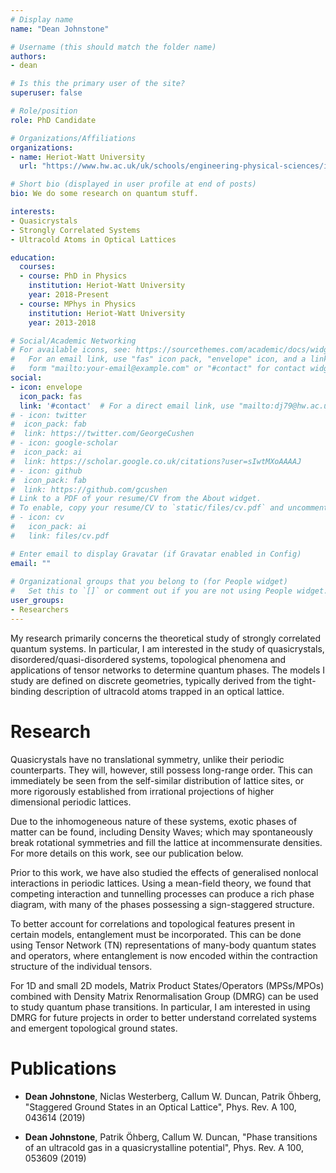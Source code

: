 ```yaml
---
# Display name
name: "Dean Johnstone"

# Username (this should match the folder name)
authors:
- dean

# Is this the primary user of the site?
superuser: false

# Role/position
role: PhD Candidate

# Organizations/Affiliations
organizations:
- name: Heriot-Watt University
  url: "https://www.hw.ac.uk/uk/schools/engineering-physical-sciences/institutes/photonics-quantum-sciences.htm"

# Short bio (displayed in user profile at end of posts)
bio: We do some research on quantum stuff.

interests:
- Quasicrystals
- Strongly Correlated Systems
- Ultracold Atoms in Optical Lattices

education:
  courses:
  - course: PhD in Physics
    institution: Heriot-Watt University
    year: 2018-Present
  - course: MPhys in Physics
    institution: Heriot-Watt University
    year: 2013-2018

# Social/Academic Networking
# For available icons, see: https://sourcethemes.com/academic/docs/widgets/#icons
#   For an email link, use "fas" icon pack, "envelope" icon, and a link in the
#   form "mailto:your-email@example.com" or "#contact" for contact widget.
social:
- icon: envelope
  icon_pack: fas
  link: '#contact'  # For a direct email link, use "mailto:dj79@hw.ac.uk".
# - icon: twitter
#  icon_pack: fab
#  link: https://twitter.com/GeorgeCushen
# - icon: google-scholar
#  icon_pack: ai
#  link: https://scholar.google.co.uk/citations?user=sIwtMXoAAAAJ
# - icon: github
#  icon_pack: fab
#  link: https://github.com/gcushen
# Link to a PDF of your resume/CV from the About widget.
# To enable, copy your resume/CV to `static/files/cv.pdf` and uncomment the lines below.  
# - icon: cv
#   icon_pack: ai
#   link: files/cv.pdf

# Enter email to display Gravatar (if Gravatar enabled in Config)
email: ""
  
# Organizational groups that you belong to (for People widget)
#   Set this to `[]` or comment out if you are not using People widget.  
user_groups:
- Researchers
---
```

My research primarily concerns the theoretical study of strongly correlated quantum systems. In particular, I am interested in the study of quasicrystals, disordered/quasi-disordered systems, topological phenomena and applications of tensor networks to determine quantum phases. The models I study are defined on discrete geometries, typically derived from the tight-binding description of ultracold atoms trapped in an optical lattice.

Research
======

Quasicrystals have no translational symmetry, unlike their periodic counterparts. They will, however, still possess long-range order. This can immediately be seen from the self-similar distribution of lattice sites, or more rigorously established from irrational projections of higher dimensional periodic lattices. 

Due to the inhomogeneous nature of these systems, exotic phases of matter can be found, including Density Waves; which may spontaneously break rotational symmetries and fill the lattice at incommensurate densities. For more details on this work, see our publication below.

Prior to this work, we have also studied the effects of generalised nonlocal interactions in periodic lattices. Using a mean-field theory, we found that competing interaction and tunnelling processes can produce a rich phase diagram, with many of the phases possessing a sign-staggered structure.

To better account for correlations and topological features present in certain models, entanglement must be incorporated. This can be done using Tensor Network (TN) representations of many-body quantum states and operators, where entanglement is now encoded within the contraction structure of the individual tensors.

For 1D and small 2D models, Matrix Product States/Operators (MPSs/MPOs) combined with Density Matrix Renormalisation Group (DMRG) can be used to study quantum phase transitions. In particular, I am interested in using DMRG for future projects in order to better understand correlated systems and emergent topological ground states.


Publications
======

* **Dean Johnstone**, Niclas Westerberg, Callum W. Duncan, Patrik Öhberg, "Staggered Ground States in an Optical Lattice", Phys. Rev. A 100, 043614 (2019)

* **Dean Johnstone**, Patrik Öhberg, Callum W. Duncan, "Phase transitions of an ultracold gas in a quasicrystalline potential", Phys. Rev. A 100, 053609 (2019)
